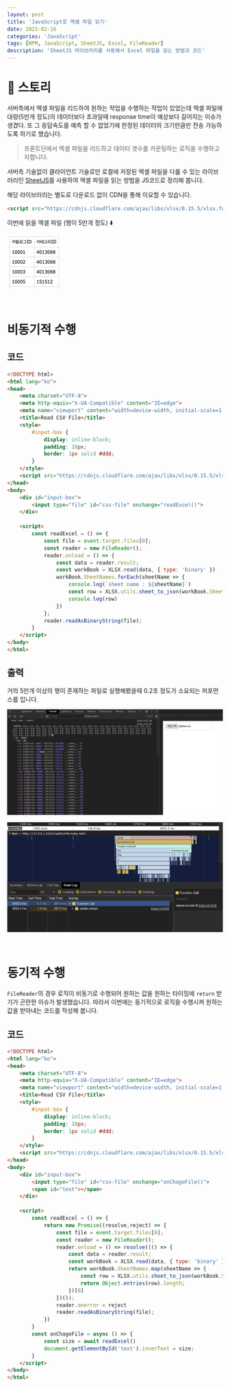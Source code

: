 ```yaml
---
layout: post
title: 'JavaScript로 엑셀 파일 읽기'
date: 2021-02-16
categories: 'JavaScript'
tags: [NPM, JavaScript, SheetJS, Excel, FileReader]
description: 'SheetJS 라이브러리를 사용해서 Excel 파일을 읽는 방법과 코드'
---
```


# 📖 스토리

서버측에서 엑셀 파일을 리드하여 원하는 작업을 수행하는 작업이 있었는데 엑셀 파일에 대량(5만개 정도)의 데이터보다 초과일때 response time이 예상보다 길어지는 이슈가 생겼다. 또 그 응답속도를 예측 할 수 없었기에 한정된 데이터의 크기만큼만 전송 가능하도록 하기로 했습니다.

> 프론트단에서 엑셀 파일을 리드하고 데이터 갯수를 카운팅하는 로직을 수행하고자합니다.

서버측 기술없이 클라이언트 기술로만 로컬에 저장된 엑셀 파일을 다룰 수 있는 라이브러리인 [SheetJS](https://github.com/SheetJS/sheetjs)를 사용하여 엑셀 파일을 읽는 방법을 JS코드로 정리해 봅니다.

해당 라이브러리는 별도로 다운로드 없이 CDN을 통해 이요할 수 있습니다.

```html
<script src="https://cdnjs.cloudflare.com/ajax/libs/xlsx/0.15.5/xlsx.full.min.js"></script>
```

이번에 읽을 엑셀 파일 (행이 5만개 정도) ⬇️ 

![](/assets/post-img/csv-file-reader-using-sheetjs/excelimg.png) 

<br>

# 비동기적 수행

## 코드

```html
<!DOCTYPE html>
<html lang="ko">
<head>
    <meta charset="UTF-8">
    <meta http-equiv="X-UA-Compatible" content="IE=edge">
    <meta name="viewport" content="width=device-width, initial-scale=1.0">
    <title>Read CSV File</title>
    <style>
        #input-box {
            display: inline-block;
            padding: 10px;
            border: 1px solid #ddd;
        }
    </style>
    <script src="https://cdnjs.cloudflare.com/ajax/libs/xlsx/0.15.5/xlsx.full.min.js"></script>
</head>
<body>
    <div id="input-box">
        <input type="file" id="csv-file" onchange="readExcel()">
    </div>

    <script>
        const readExcel = () => {
            const file = event.target.files[0];
            const reader = new FileReader();
            reader.onload = () => {
                const data = reader.result;
                const workBook = XLSX.read(data, { type: 'binary' })
                workBook.SheetNames.forEach(sheetName => {
                    console.log(`sheet name : ${sheetName}`)
                    const row = XLSX.utils.sheet_to_json(workBook.Sheets[sheetName])
                    console.log(row)
                })
            };
            reader.readAsBinaryString(file);
        }
    </script>
</body>
</html>
```

## 출력

거의 5만개 이상의 행이 존재하는 파일로 실행해봤을때 0.2초 정도가 소요되는 퍼포먼스를 입니다.

![print img](/assets/post-img/csv-file-reader-using-sheetjs/excelprintimg.png)

![performance](/assets/post-img/csv-file-reader-using-sheetjs/performance.png)

<br>

# 동기적 수행

`FileReader`의 경우 로직이 비동기로 수행되어 원하는 값을 원하는 타이밍에 `return` 받기가 곤란한 이슈가 발생했습니다. 따라서 이번에는 동기적으로 로직을 수행시켜 원하는 값을 받아내는 코드를 작성해 봅니다.

## 코드

```html
<!DOCTYPE html>
<html lang="ko">
<head>
    <meta charset="UTF-8">
    <meta http-equiv="X-UA-Compatible" content="IE=edge">
    <meta name="viewport" content="width=device-width, initial-scale=1.0">
    <title>Read CSV File</title>
    <style>
        #input-box {
            display: inline-block;
            padding: 10px;
            border: 1px solid #ddd;
        }
    </style>
    <script src="https://cdnjs.cloudflare.com/ajax/libs/xlsx/0.15.5/xlsx.full.min.js"></script>
</head>
<body>
    <div id="input-box">
        <input type="file" id="csv-file" onchange="onChageFile()">
        <span id="text"></span>
    </div>

    <script>
        const readExcel = () => {
            return new Promise((resolve,reject) => {
                const file = event.target.files[0];
                const reader = new FileReader();
                reader.onload = () => resolve((() => {
                    const data = reader.result;
                    const workBook = XLSX.read(data, { type: 'binary' })
                    return workBook.SheetNames.map(sheetName => {
                        const row = XLSX.utils.sheet_to_json(workBook.Sheets[sheetName]);
                        return Object.entries(row).length;
                    })[0]
                })());
                reader.onerror = reject
                reader.readAsBinaryString(file);
            })
        }
        const onChageFile = async () => {
            const size = await readExcel()
            document.getElementById('text').innerText = size;
        }
    </script>
</body>
</html>
```